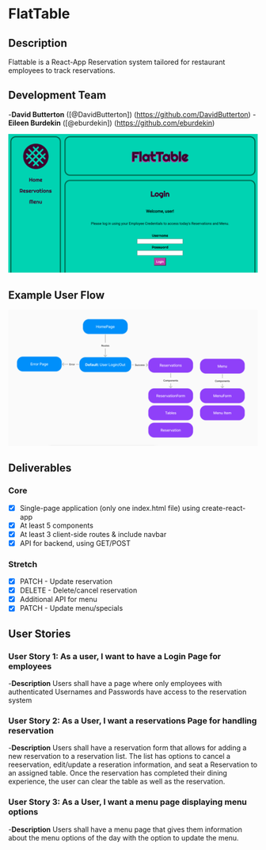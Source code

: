 # FlatTable

## Description
Flattable is a React-App Reservation system tailored for restaurant employees to track reservations. 

## Development Team
-**David Butterton** ([@DavidButterton])
(https://github.com/DavidButterton) 
-**Eileen Burdekin** ([@eburdekin])
(https://github.com/eburdekin)

![Login screenshot](./public/images/login.png)

## Example User Flow

![User flow](./public/images/userflow.png)

## Deliverables

### Core

- [x] Single-page application (only one index.html file) using create-react-app
- [x] At least 5 components
- [x] At least 3 client-side routes & include navbar
- [x] API for backend, using GET/POST

### Stretch

- [x] PATCH - Update reservation
- [x] DELETE - Delete/cancel reservation
- [x] Additional API for menu
- [x] PATCH - Update menu/specials

## User Stories

 ### User Story 1: As a user, I want to have a Login Page for employees
    
 -**Description** Users shall have a page where only employees with authenticated Usernames and Passwords have access to the reservation system

 ### User Story 2: As a User, I want a reservations Page for handling reservation

 -**Description** Users shall have a reservation form that allows for adding a new reservation to a reservation list.  The list has options to cancel a reeservation, edit/update a reseration information, and seat a Reservation to an assigned table.  Once the reservation has completed their dining experience, the user can clear the table as well as the reservation.

 ### User Story 3:  As a User, I want a menu page displaying menu options

 -**Description** Users shall have a menu page that gives them information about the menu options of the day with the option to update the menu.





